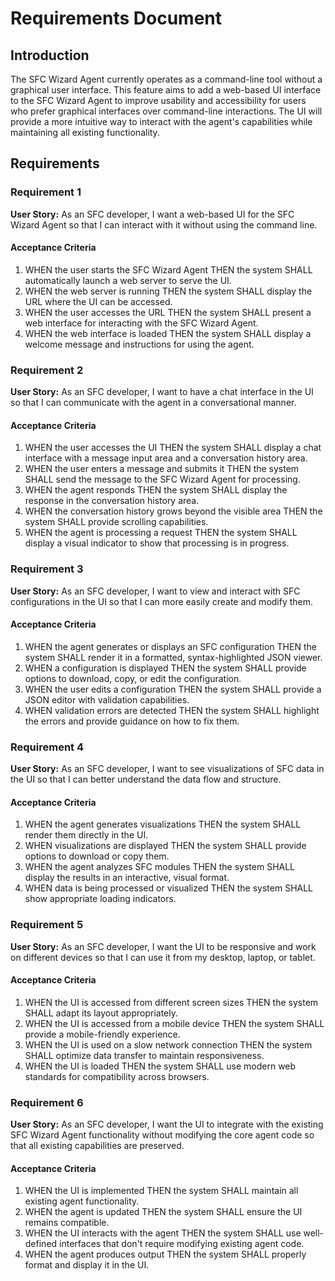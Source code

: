 # Requirements Document

## Introduction

The SFC Wizard Agent currently operates as a command-line tool without a graphical user interface. This feature aims to add a web-based UI interface to the SFC Wizard Agent to improve usability and accessibility for users who prefer graphical interfaces over command-line interactions. The UI will provide a more intuitive way to interact with the agent's capabilities while maintaining all existing functionality.

## Requirements

### Requirement 1

**User Story:** As an SFC developer, I want a web-based UI for the SFC Wizard Agent so that I can interact with it without using the command line.

#### Acceptance Criteria

1. WHEN the user starts the SFC Wizard Agent THEN the system SHALL automatically launch a web server to serve the UI.
2. WHEN the web server is running THEN the system SHALL display the URL where the UI can be accessed.
3. WHEN the user accesses the URL THEN the system SHALL present a web interface for interacting with the SFC Wizard Agent.
4. WHEN the web interface is loaded THEN the system SHALL display a welcome message and instructions for using the agent.

### Requirement 2

**User Story:** As an SFC developer, I want to have a chat interface in the UI so that I can communicate with the agent in a conversational manner.

#### Acceptance Criteria

1. WHEN the user accesses the UI THEN the system SHALL display a chat interface with a message input area and a conversation history area.
2. WHEN the user enters a message and submits it THEN the system SHALL send the message to the SFC Wizard Agent for processing.
3. WHEN the agent responds THEN the system SHALL display the response in the conversation history area.
4. WHEN the conversation history grows beyond the visible area THEN the system SHALL provide scrolling capabilities.
5. WHEN the agent is processing a request THEN the system SHALL display a visual indicator to show that processing is in progress.

### Requirement 3

**User Story:** As an SFC developer, I want to view and interact with SFC configurations in the UI so that I can more easily create and modify them.

#### Acceptance Criteria

1. WHEN the agent generates or displays an SFC configuration THEN the system SHALL render it in a formatted, syntax-highlighted JSON viewer.
2. WHEN a configuration is displayed THEN the system SHALL provide options to download, copy, or edit the configuration.
3. WHEN the user edits a configuration THEN the system SHALL provide a JSON editor with validation capabilities.
4. WHEN validation errors are detected THEN the system SHALL highlight the errors and provide guidance on how to fix them.

### Requirement 4

**User Story:** As an SFC developer, I want to see visualizations of SFC data in the UI so that I can better understand the data flow and structure.

#### Acceptance Criteria

1. WHEN the agent generates visualizations THEN the system SHALL render them directly in the UI.
2. WHEN visualizations are displayed THEN the system SHALL provide options to download or copy them.
3. WHEN the agent analyzes SFC modules THEN the system SHALL display the results in an interactive, visual format.
4. WHEN data is being processed or visualized THEN the system SHALL show appropriate loading indicators.

### Requirement 5

**User Story:** As an SFC developer, I want the UI to be responsive and work on different devices so that I can use it from my desktop, laptop, or tablet.

#### Acceptance Criteria

1. WHEN the UI is accessed from different screen sizes THEN the system SHALL adapt its layout appropriately.
2. WHEN the UI is accessed from a mobile device THEN the system SHALL provide a mobile-friendly experience.
3. WHEN the UI is used on a slow network connection THEN the system SHALL optimize data transfer to maintain responsiveness.
4. WHEN the UI is loaded THEN the system SHALL use modern web standards for compatibility across browsers.

### Requirement 6

**User Story:** As an SFC developer, I want the UI to integrate with the existing SFC Wizard Agent functionality without modifying the core agent code so that all existing capabilities are preserved.

#### Acceptance Criteria

1. WHEN the UI is implemented THEN the system SHALL maintain all existing agent functionality.
2. WHEN the agent is updated THEN the system SHALL ensure the UI remains compatible.
3. WHEN the UI interacts with the agent THEN the system SHALL use well-defined interfaces that don't require modifying existing agent code.
4. WHEN the agent produces output THEN the system SHALL properly format and display it in the UI.